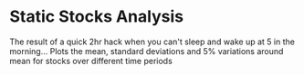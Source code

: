 # Static Stocks Analysis

The result of a  quick 2hr hack when you can't sleep and wake up at 5 in the morning...
Plots the mean, standard deviations and 5% variations around mean for stocks over different time periods
